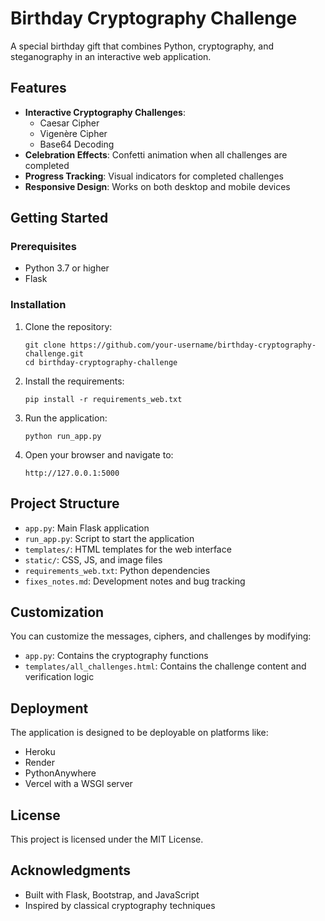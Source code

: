 # Birthday Cryptography Challenge

A special birthday gift that combines Python, cryptography, and steganography in an interactive web application.

## Features

- **Interactive Cryptography Challenges**: 
  - Caesar Cipher
  - Vigenère Cipher 
  - Base64 Decoding
- **Celebration Effects**: Confetti animation when all challenges are completed
- **Progress Tracking**: Visual indicators for completed challenges
- **Responsive Design**: Works on both desktop and mobile devices

## Getting Started

### Prerequisites

- Python 3.7 or higher
- Flask

### Installation

1. Clone the repository:
   ```
   git clone https://github.com/your-username/birthday-cryptography-challenge.git
   cd birthday-cryptography-challenge
   ```

2. Install the requirements:
   ```
   pip install -r requirements_web.txt
   ```

3. Run the application:
   ```
   python run_app.py
   ```

4. Open your browser and navigate to:
   ```
   http://127.0.0.1:5000
   ```

## Project Structure

- `app.py`: Main Flask application
- `run_app.py`: Script to start the application
- `templates/`: HTML templates for the web interface
- `static/`: CSS, JS, and image files
- `requirements_web.txt`: Python dependencies
- `fixes_notes.md`: Development notes and bug tracking

## Customization

You can customize the messages, ciphers, and challenges by modifying:

- `app.py`: Contains the cryptography functions
- `templates/all_challenges.html`: Contains the challenge content and verification logic

## Deployment

The application is designed to be deployable on platforms like:
- Heroku
- Render
- PythonAnywhere
- Vercel with a WSGI server

## License

This project is licensed under the MIT License.

## Acknowledgments

- Built with Flask, Bootstrap, and JavaScript
- Inspired by classical cryptography techniques 